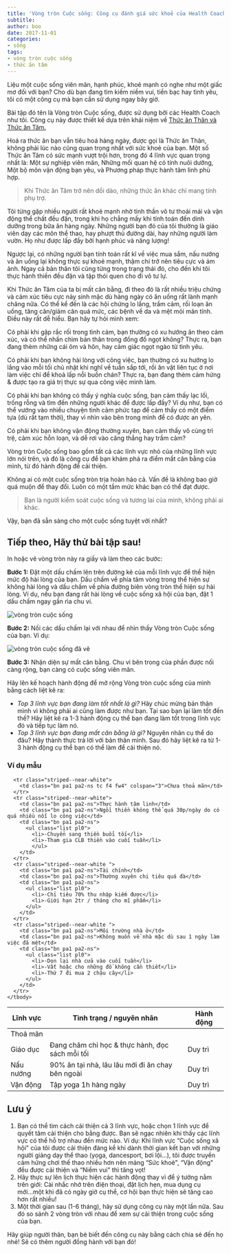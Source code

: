 ```yaml
---
title: 'Vòng tròn Cuộc sống: Công cụ đánh giá sức khoẻ của Health Coach'
subtitle:
author: boo
date: 2017-11-01
categories:
- sống
tags:
- vòng tròn cuộc sống
- thức ăn tâm
---
```


Liệu một cuộc sống viên mãn, hạnh phúc, khoẻ mạnh có nghe như một giấc mơ đối với bạn? Cho dù bạn đang tìm kiếm niềm vui, tiền bạc hay tình yêu, tôi có một công cụ mà bạn cần sử dụng ngay bây giờ.


Bài tập đó tên là Vòng tròn Cuộc sống, được sử dụng bởi các Health Coach như tôi. Công cụ này được thiết kế dựa trên khái niệm về <a href="/2017/11/01/4-yeu-to-quan-trong-voi-suc-khoe-cua-ban-hon-ca-thuc-an.html" target="_blank">Thức ăn Thân và Thức ăn Tâm.</a>

Hoá ra thức ăn bạn vẫn tiêu hoá hàng ngày, được gọi là Thức ăn Thân, không phải lúc nào cũng quan trọng nhất với sức khoẻ của bạn. Một số Thức ăn Tâm có sức mạnh vượt trội hơn, trong đó 4 lĩnh vực quan trọng nhất là: Một sự nghiệp viên mãn, Những mối quan hệ có tính nuôi dưỡng, Một bộ môn vận động bạn yêu, và Phương pháp thực hành tâm linh phù hợp.

>
> Khi Thức ăn Tâm trở nên dồi dào, những thức ăn khác chỉ mang tính phụ trợ.


Tôi từng gặp nhiều người rất khoẻ mạnh nhờ tinh thần vô tư thoải mái và vận động thể chất đều đặn, trong khi họ chẳng mấy khi tính toán đến dinh dưỡng trong bữa ăn hàng ngày. Những người bạn đó của tôi thường là giáo viên dạy các môn thể thao, hay phượt thủ đường dài, hay những người làm vườn. Họ như được lấp đầy bởi hạnh phúc và năng lượng!


Ngược lại, có những người bạn tính toán rất kĩ về việc mua sắm, nấu nướng và ăn uống lại không thực sự khoẻ mạnh, thậm chí trở nên tiêu cực và ám ảnh. Ngay cả bản thân tôi cũng từng trong trạng thái đó, cho đến khi tôi thực hành thiền đều đặn và tập thói quen cho đi vô tư lự.


Khi Thức ăn Tâm của ta bị mất cân bằng, đi theo đó là rất nhiều triệu chứng và cảm xúc tiêu cực nảy sinh mặc dù hàng ngày có ăn uống rất lành mạnh chăng nữa. Có thể kể đến là các hội chứng lo lắng, trầm cảm, rối loạn ăn uống, tăng cân/giảm cân quá mức, các bệnh về da và mệt mỏi mãn tính.
Điều này rất dễ hiểu. Bạn hãy tự hỏi mình xem:


Có phải khi gặp rắc rối trong tình cảm, bạn thường có xu hướng ăn theo cảm xúc, và có thể nhấn chìm bản thân trong đống đồ ngọt không? Thực ra, bạn đang thèm những cái ôm và hôn, hay cảm giác ngọt ngào từ tình yêu.


Có phải khi bạn không hài lòng với công việc, bạn thường có xu hướng lo lắng vào mỗi tối chủ nhật khi nghĩ về tuần sắp tới, rồi ăn vặt liên tục ở nơi làm việc chỉ để khoả lấp nỗi buồn chán? Thực ra, bạn đang thèm cảm hứng & được tạo ra giá trị thực sự qua công việc mình làm.


Có phải khi bạn không có thấy ý nghĩa cuộc sống, bạn cảm thấy lạc lối, trống rỗng và tìm đến những người khác để được lấp đầy? Ví dụ như, bạn có thể vướng vào nhiều chuyện tình cảm phức tạp để cảm thấy có một điểm tựa (dù rất tạm thời), thay vì nhìn vào bên trong mình để có được an yên.


Có phải khi bạn không vận động thường xuyên, bạn cảm thấy vô cùng trì trệ, cảm xúc hỗn loạn, và dễ rơi vào căng thẳng hay trầm cảm?


Vòng tròn Cuộc sống bao gồm tất cả các lĩnh vực nhỏ của những lĩnh vực lớn nói trên, và đó là công cụ để bạn khám phá ra điểm mất cân bằng của mình, từ đó hành động để cải thiện.


Không ai có một cuộc sống tròn trịa hoàn hảo cả. Vấn đề là không bao giờ quá muộn để thay đổi. Luôn có một tầm mức khác bạn có thể đạt được.


> Bạn là người kiểm soát cuộc sống và tương lai của mình, không phải ai khác.


Vậy, bạn đã sẵn sàng cho một cuộc sống tuyệt vời nhất?

## Tiếp theo, Hãy thử bài tập sau!

In hoặc vẽ vòng tròn này ra giấy và làm theo các bước:

**Bước 1:**  Đặt một dấu chấm lên trên đường kẻ của mỗi lĩnh vực để thể hiện mức độ hài lòng của bạn. Dấu chấm về  phía tâm vòng trong thể hiện sự không hài lòng và dấu chấm về phía đường biên vòng tròn thể hiện sự hài lòng. Ví dụ, nếu bạn đang rất hài lòng về cuộc sống xã hội của bạn, đặt 1 dấu chấm ngay gần rìa chu vi.

![vòng tròn cuộc sống](/images/2017-11-01/circle-of-life.png)

**Bước 2:** Nối các dấu chấm lại với nhau để nhìn thấy Vòng tròn Cuộc sống của bạn. Ví dụ:

![vòng tròn cuộc sống đã vẽ](/images/2017-11-01/circle-of-life-filled.png)

**Bước 3:** Nhận diện sự mất cân bằng. Chu vi bên trong của phần được nối càng rộng, bạn càng có cuộc sống viên mãn.

Hãy lên kế hoạch hành động để mở rộng Vòng tròn cuộc sống của mình bằng cách liệt kê ra:
- *Top 3 lĩnh vực bạn đang làm tốt nhất là gì?* Hãy chúc mừng bản thân mình vì không phải ai cũng làm được như bạn. Tại sao bạn lại làm tốt đến thế? Hãy liệt kê ra 1-3 hành động cụ thể bạn đang làm tốt trong lĩnh vực đó và tiếp tục làm nó.
- *Top 3 lĩnh vực bạn đang mất cân bằng là gì?* Nguyên nhân cụ thể do đâu? Hãy thành thực trả lời với bản thân mình. Sau đó hãy liệt kê ra từ 1-3 hành động cụ thể bạn có thể làm để cải thiện nó.

### Ví dụ mẫu

<div class="overflow-auto">
  <table class="w-100 center collapse ba b--black-10 f5" cellspacing="0">
    <thead>
      <tr class="striped--near-white bb b--black-10">
        <th class="bn fw6 tl pa1 pa2-ns bg-white ttu">Lĩnh vực</th>
        <th class="bn fw6 tl pa1 pa2-ns bg-white ttu w-40">Tình trạng / nguyên nhân</th>
        <th class="bn fw6 tl pa1 pa2-ns bg-white ttu w-40">Hành động</th>
      </tr>
    </thead>
    <tbody class="lh-copy">
      <tr class="striped--near-white">
        <td class="bn pa1 pa2-ns tc f4 fw4" colspan="3">Thoả mãn</td>
      </tr>
      <tr class="striped--near-white">
        <td class="bn pa1 pa2-ns">Giáo dục</td>
        <td class="bn pa1 pa2-ns">Đang chăm chỉ học & thực hành, đọc sách mỗi tối</td>
        <td class="bn pa1 pa2-ns">Duy trì</td>
      </tr>
      <tr class="striped--near-white">
        <td class="bn pa1 pa2-ns">Nấu nướng</td>
        <td class="bn pa1 pa2-ns">90% ăn tại nhà, lâu lâu mới đi ăn chay bên ngoài</td>
        <td class="bn pa1 pa2-ns">Duy trì</td>
      </tr>
      <tr class="striped--near-white bb b--black-10">
        <td class="bn pa1 pa2-ns">Vận động</td>
        <td class="bn pa1 pa2-ns">Tập yoga 1h hàng ngày</td>
        <td class="bn pa1 pa2-ns">Duy trì</td>
      </tr>

      <tr class="striped--near-white">
        <td class="bn pa1 pa2-ns tc f4 fw4" colspan="3">Chưa thoả mãn</td>
      </tr>
      <tr class="striped--near-white">
        <td class="bn pa1 pa2-ns">Thực hành tâm linh</td>
        <td class="bn pa1 pa2-ns">Ngồi thiền không thể quá 30p/ngày do có quá nhiều nỗi lo công việc</td>
        <td class="bn pa1 pa2-ns">
          <ul class="list pl0">
            <li>-Chuyển sang thiền buổi tối</li>
            <li>-Tham gia CLB thiền vào cuối tuần</li>
            </ul>
        </td>
      </tr>
      <tr class="striped--near-white ">
        <td class="bn pa1 pa2-ns">Tài chính</td>
        <td class="bn pa1 pa2-ns">Thường xuyên chi tiêu quá đà</td>
        <td class="bn pa1 pa2-ns">
          <ul class="list pl0">
            <li>-Chỉ tiêu 70% thu nhập kiếm được</li>
            <li>-Giới hạn 2tr / tháng cho mĩ phẩm</li>
          </ul>
        </td>
      </tr>
      <tr class="striped--near-white ">
        <td class="bn pa1 pa2-ns">Môi trường nhà ở</td>
        <td class="bn pa1 pa2-ns">Không muốn về nhà mặc dù sau 1 ngày làm việc đã mệt</td>
        <td class="bn pa1 pa2-ns">
          <ul class="list pl0">
            <li>-Dọn lại nhà cửa vào cuối tuần</li>
            <li>-Vất hoặc cho những đồ không cần thiết</li>
            <li>-Thứ 7 đi mua 2 chậu cây</li>
          </ul>
        </td>
      </tr>
    </tbody>
  </table>
</div>

## Lưu ý

1.  Bạn có thể tìm cách cải thiện cả 3 lĩnh vực, hoặc chọn 1 lĩnh vực để quyết tâm cải thiện cho bằng được.  Bạn sẽ ngạc nhiên khi thấy các lĩnh vực có thể hỗ trợ nhau đến mức nào. Ví dụ: Khi lĩnh vực “Cuộc sống xã hội" của tôi được cải thiện đáng kể khi dành thời gian kết bạn với những người giảng dạy thể thao (yoga, dancesport, bơi lội…), tôi được truyền cảm hứng chơi thế thao nhiều hơn nên mảng “Sức khoẻ", “Vận động" đều được cải thiện và “Niềm vui" thì tăng vọt!
2.  Hãy thực sự lên lịch thực hiện các hành động thay vì để ý tưởng nằm trên giới: Cài nhắc nhở trên điện thoại, đặt lịch hẹn, mua dụng cụ mới...một khi đã có ngày giờ cụ thể, cơ hội bạn thực hiện sẽ tăng cao hơn rất nhiều!
3.  Một thời gian sau (1-6 tháng), hãy sử dụng công cụ này một lần nữa. Sau đó so sánh 2 vòng tròn với nhau để xem sự cải thiện trong cuộc sống của bạn.

Hãy giúp người thân, bạn bè biết đến công cụ này bằng cách chia sẻ đến họ nhé! Sẽ có thêm người đồng hành với bạn đó!
